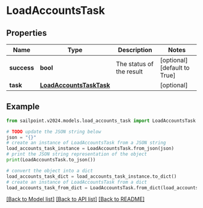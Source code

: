 # LoadAccountsTask


## Properties

Name | Type | Description | Notes
------------ | ------------- | ------------- | -------------
**success** | **bool** | The status of the result | [optional] [default to True]
**task** | [**LoadAccountsTaskTask**](LoadAccountsTaskTask.md) |  | [optional] 

## Example

```python
from sailpoint.v2024.models.load_accounts_task import LoadAccountsTask

# TODO update the JSON string below
json = "{}"
# create an instance of LoadAccountsTask from a JSON string
load_accounts_task_instance = LoadAccountsTask.from_json(json)
# print the JSON string representation of the object
print(LoadAccountsTask.to_json())

# convert the object into a dict
load_accounts_task_dict = load_accounts_task_instance.to_dict()
# create an instance of LoadAccountsTask from a dict
load_accounts_task_from_dict = LoadAccountsTask.from_dict(load_accounts_task_dict)
```
[[Back to Model list]](../README.md#documentation-for-models) [[Back to API list]](../README.md#documentation-for-api-endpoints) [[Back to README]](../README.md)


